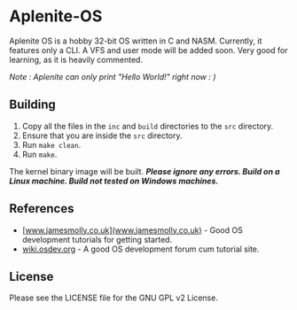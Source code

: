 Aplenite-OS
===========

Aplenite OS is a hobby 32-bit OS written in C and NASM. Currently, it features only a CLI. A VFS and user mode will be added soon.
Very good for learning, as it is heavily commented.

*Note : Aplenite can only print "Hello World!" right now : )*

Building
-----------
1. Copy all the files in the `inc` and `build` directories to the `src` directory.
1. Ensure that you are inside  the `src` directory.
2. Run `make clean`.
3. Run `make`.

The kernel binary image will be built.
***Please ignore any errors. Build on a Linux machine. Build not tested on Windows machines.***

References
----------------
- [www.jamesmolly.co.uk](www.jamesmolly.co.uk) - Good OS development tutorials for getting started.
- [wiki.osdev.org](http://wiki.osdev.org) - A good OS development forum cum tutorial site.

License
----------------
Please see the LICENSE file for the GNU GPL v2 License.